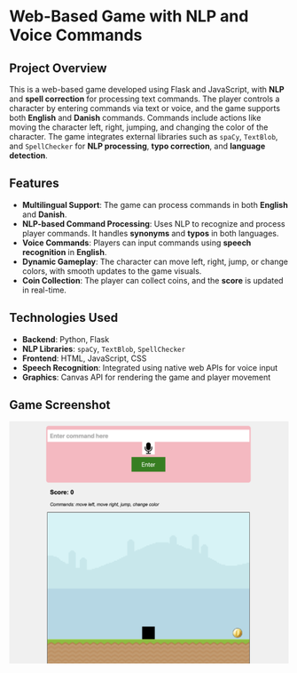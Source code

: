 # Web-Based Game with NLP and Voice Commands

## Project Overview

This is a web-based game developed using Flask and JavaScript, with **NLP** and **spell correction** for processing text commands. The player controls a character by entering commands via text or voice, and the game supports both **English** and **Danish** commands. Commands include actions like moving the character left, right, jumping, and changing the color of the character. The game integrates external libraries such as `spaCy`, `TextBlob`, and `SpellChecker` for **NLP processing**, **typo correction**, and **language detection**.

## Features

- **Multilingual Support**: The game can process commands in both **English** and **Danish**.
- **NLP-based Command Processing**: Uses NLP to recognize and process player commands. It handles **synonyms** and **typos** in both languages.
- **Voice Commands**: Players can input commands using **speech recognition** in **English**.
- **Dynamic Gameplay**: The character can move left, right, jump, or change colors, with smooth updates to the game visuals.
- **Coin Collection**: The player can collect coins, and the **score** is updated in real-time.

## Technologies Used

- **Backend**: Python, Flask
- **NLP Libraries**: `spaCy`, `TextBlob`, `SpellChecker`
- **Frontend**: HTML, JavaScript, CSS
- **Speech Recognition**: Integrated using native web APIs for voice input
- **Graphics**: Canvas API for rendering the game and player movement

## Game Screenshot

![Game Screenshot](gamescreenshot.png)


